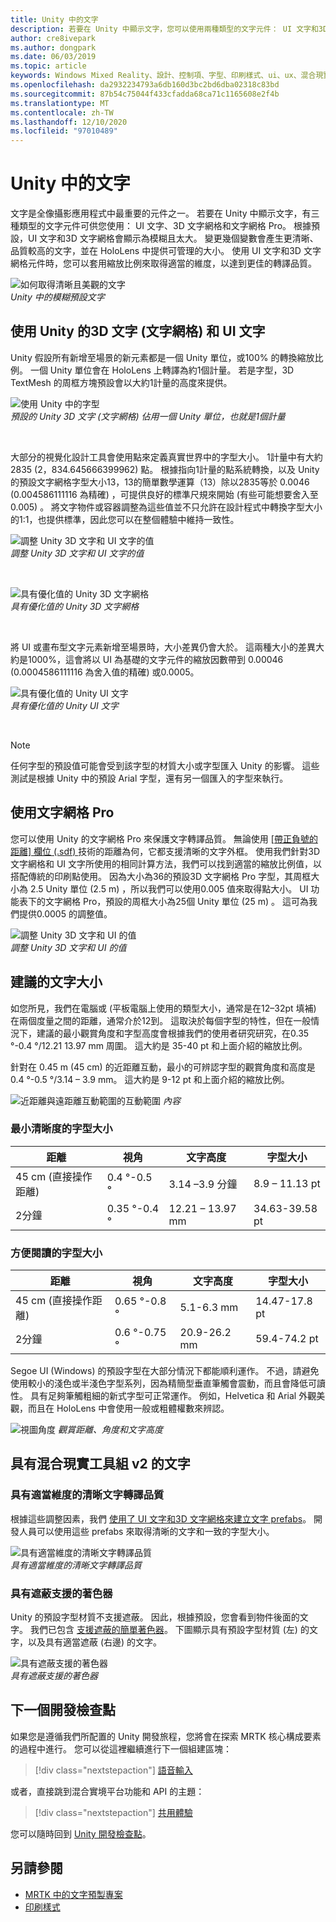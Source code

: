```yaml
---
title: Unity 中的文字
description: 若要在 Unity 中顯示文字，您可以使用兩種類型的文字元件： UI 文字和3D 文字網格。
author: cre8ivepark
ms.author: dongpark
ms.date: 06/03/2019
ms.topic: article
keywords: Windows Mixed Reality、設計、控制項、字型、印刷樣式、ui、ux、混合現實耳機、windows Mixed Reality 耳機、虛擬實境耳機、MRTK、混合現實工具組
ms.openlocfilehash: da2932234793a6db160d3bc2bd6dba02318c83bd
ms.sourcegitcommit: 87b54c75044f433cfadda68ca71c1165608e2f4b
ms.translationtype: MT
ms.contentlocale: zh-TW
ms.lasthandoff: 12/10/2020
ms.locfileid: "97010489"
---
```

# <a name="text-in-unity"></a>Unity 中的文字

文字是全像攝影應用程式中最重要的元件之一。 若要在 Unity 中顯示文字，有三種類型的文字元件可供您使用： UI 文字、3D 文字網格和文字網格 Pro。 根據預設，UI 文字和3D 文字網格會顯示為模糊且太大。 變更幾個變數會產生更清晰、品質較高的文字，並在 HoloLens 中提供可管理的大小。 使用 UI 文字和3D 文字網格元件時，您可以套用縮放比例來取得適當的維度，以達到更佳的轉譯品質。

![如何取得清晰且美觀的文字](images/hug-text-02-640px.png)<br>
*Unity 中的模糊預設文字*

## <a name="working-with-unitys-3d-text-text-mesh-and-ui-text"></a>使用 Unity 的3D 文字 (文字網格) 和 UI 文字

Unity 假設所有新增至場景的新元素都是一個 Unity 單位，或100% 的轉換縮放比例。 一個 Unity 單位會在 HoloLens 上轉譯為約1個計量。 若是字型，3D TextMesh 的周框方塊預設會以大約1計量的高度來提供。

![使用 Unity 中的字型](images/640px-hug-text-03.png)<br>
*預設的 Unity 3D 文字 (文字網格) 佔用一個 Unity 單位，也就是1個計量*

<br>

大部分的視覺化設計工具會使用點來定義真實世界中的字型大小。 1計量中有大約 2835 (2，834.645666399962) 點。 根據指向1計量的點系統轉換，以及 Unity 的預設文字網格字型大小13，13的簡單數學運算（13）除以2835等於 0.0046 (0.004586111116 為精確) ，可提供良好的標準尺規來開始 (有些可能想要舍入至 0.005) 。 將文字物件或容器調整為這些值並不只允許在設計程式中轉換字型大小的1:1，也提供標準，因此您可以在整個體驗中維持一致性。

![調整 Unity 3D 文字和 UI 文字的值](images/Text_In_Unity_Measurements1.png)<br>
*調整 Unity 3D 文字和 UI 文字的值*

<br>

![具有優化值的 Unity 3D 文字網格](images/hug-text-05-1000px.png)<br>
*具有優化值的 Unity 3D 文字網格*

<br>

將 UI 或畫布型文字元素新增至場景時，大小差異仍會大於。 這兩種大小的差異大約是1000%，這會將以 UI 為基礎的文字元件的縮放因數帶到 0.00046 (0.0004586111116 為舍入值的精確) 或0.0005。

![具有優化值的 Unity UI 文字](images/hug-text-04-1000px.png)<br>
*具有優化值的 Unity UI 文字*

<br>

>[!NOTE]
>任何字型的預設值可能會受到該字型的材質大小或字型匯入 Unity 的影響。 這些測試是根據 Unity 中的預設 Arial 字型，還有另一個匯入的字型來執行。

## <a name="working-with-text-mesh-pro"></a>使用文字網格 Pro

您可以使用 Unity 的文字網格 Pro 來保護文字轉譯品質。 無論使用 [ [帶正負號的距離] 欄位 (.sdf) ](https://steamcdn-a.akamaihd.net/apps/valve/2007/SIGGRAPH2007_AlphaTestedMagnification.pdf) 技術的距離為何，它都支援清晰的文字外框。 使用我們針對3D 文字網格和 UI 文字所使用的相同計算方法，我們可以找到適當的縮放比例值，以搭配傳統的印刷點使用。 因為大小為36的預設3D 文字網格 Pro 字型，其周框大小為 2.5 Unity 單位 (2.5 m) ，所以我們可以使用0.005 值來取得點大小。 UI 功能表下的文字網格 Pro，預設的周框大小為25個 Unity 單位 (25 m) 。 這可為我們提供0.0005 的調整值。

![調整 Unity 3D 文字和 UI 的值](images/Text_In_Unity_Measurements2.png)<br>
*調整 Unity 3D 文字和 UI 的值*

## <a name="recommended-text-size"></a>建議的文字大小
如您所見，我們在電腦或 (平板電腦上使用的類型大小，通常是在12–32pt 填補) 在兩個度量之間的距離，通常介於12到。 這取決於每個字型的特性，但在一般情況下，建議的最小觀賞角度和字型高度會根據我們的使用者研究研究，在0.35 °-0.4 °/12.21 13.97 mm 周圍。 這大約是 35-40 pt 和上面介紹的縮放比例。

針對在 0.45 m (45 cm) 的近距離互動，最小的可辨認字型的觀賞角度和高度是0.4 °-0.5 °/3.14 – 3.9 mm。 這大約是 9-12 pt 和上面介紹的縮放比例。

![近距離與遠距離互動範圍的互動範圍 ](images/typography-distance-1000px.jpg)
 *內容*

### <a name="the-minimum-legible-font-size"></a>最小清晰度的字型大小
| 距離 | 視角 | 文字高度 | 字型大小 |
|---------|---------|---------|---------|
| 45 cm (直接操作距離)  | 0.4 °-0.5 ° | 3.14 –3.9 分鐘 | 8.9 – 11.13 pt |
| 2分鐘 | 0.35 °-0.4 ° | 12.21 – 13.97 mm | 34.63-39.58 pt |


### <a name="the-comfortably-legible-font-size"></a>方便閱讀的字型大小
| 距離 | 視角 | 文字高度 | 字型大小 |
|---------|---------|---------|---------|
| 45 cm (直接操作距離)  | 0.65 °-0.8 ° | 5.1-6.3 mm | 14.47-17.8 pt |
| 2分鐘 | 0.6 °-0.75 ° | 20.9-26.2 mm | 59.4-74.2 pt |

Segoe UI (Windows) 的預設字型在大部分情況下都能順利運作。 不過，請避免使用較小的淺色或半淺色字型系列，因為精簡型垂直筆觸會震動，而且會降低可讀性。 具有足夠筆觸粗細的新式字型可正常運作。 例如，Helvetica 和 Arial 外觀美觀，而且在 HoloLens 中會使用一般或粗體權數來辨認。

![視圖角度 ](images/Text_In_Unity_ViewingAngle.jpg)
 *觀賞距離、角度和文字高度*

## <a name="text-with-mixed-reality-toolkit-v2"></a>具有混合現實工具組 v2 的文字

### <a name="sharp-text-rendering-quality-with-proper-dimension"></a>具有適當維度的清晰文字轉譯品質

根據這些調整因素，我們 [使用了 UI 文字和3D 文字網格來建立文字 prefabs](https://github.com/microsoft/MixedRealityToolkit-Unity/tree/mrtk_development/Assets/MRTK/SDK/StandardAssets/Prefabs/Text)。 開發人員可以使用這些 prefabs 來取得清晰的文字和一致的字型大小。

![具有適當維度的清晰文字轉譯品質](images/hug-text-06-1000px.png)<br>
*具有適當維度的清晰文字轉譯品質*

### <a name="shader-with-occlusion-support"></a>具有遮蔽支援的著色器

Unity 的預設字型材質不支援遮蔽。 因此，根據預設，您會看到物件後面的文字。 我們已包含 [支援遮蔽的簡單著色器](https://github.com/microsoft/MixedRealityToolkit-Unity/blob/mrtk_development/Assets/MRTK/StandardAssets/Shaders/Text3DShader.shader)。 下圖顯示具有預設字型材質 (左) 的文字，以及具有適當遮蔽 (右邊) 的文字。

![具有遮蔽支援的著色器](images/hug-text-07-1000px.png)<br>
*具有遮蔽支援的著色器*

## <a name="next-development-checkpoint"></a>下一個開發檢查點

如果您是遵循我們所配置的 Unity 開發旅程，您將會在探索 MRTK 核心構成要素的過程中進行。 您可以從這裡繼續進行下一個組建區塊：

> [!div class="nextstepaction"]
> [語音輸入](voice-input-in-unity.md)

或者，直接跳到混合實境平台功能和 API 的主題：

> [!div class="nextstepaction"]
> [共用體驗](shared-experiences-in-unity.md)

您可以隨時回到 [Unity 開發檢查點](unity-development-overview.md#2-core-building-blocks)。


## <a name="see-also"></a>另請參閱
* [MRTK 中的文字預製專案](https://github.com/microsoft/MixedRealityToolkit-Unity/tree/mrtk_development/Assets/MRTK/SDK/StandardAssets/Prefabs/Text)
* [印刷樣式](../../design/typography.md)
